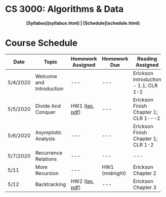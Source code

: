 ## <a name="CS3000 --- Algorithms & Data --- Summer 1"></a> 

# CS 3000: Algorithms & Data

<h4 align="center"> [Syllabus](syllabus.html) | [Schedule](schedule.html) </h4>

# Course Schedule

|Date|Topic|Homework Assigned|Homework Due | Reading Assigned | Slides Before | Slides After |
| ------| ------ |       ------       |     ------     |        ------       |      ------      |     ------      |
| 5/4/2020 | Welcome and Introduction | --- | --- | Erickson Introduction - 1.1; CLR 1-2 | [pdf](slides/Lecture01.pdf)| [pdf](slides/Lecture01_withNotes.pdf) |
| 5/5/2020 | Divide And Conquer | HW1 ([tex](homework/hw1.tex), [pdf](homework/hw1.pdf)) | --- | Erickson Finish Chapter 1; CLR 1---2 | [pdf](slides/Lecture02.pdf) | [pdf](slides/Lecture02_withNotes.pdf) |  
| 5/6/2020 | Asymptotic Analysis | --- | --- | Erickson Finish Chapter 1; CLR 1-2 | [pdf](slides/Lecture03.pdf) | [pdf](slides/Lecture03_withNotes.pdf) |  
| 5/7/2020 | Recurrence Relations | --- | --- | --- | [pdf](slides/Lecture04.pdf) | [pdf](slides/Lecture04_withNotes.pdf) | 
| 5/11 | More Recursion | --- | HW1 (midnight) | Erickson Chapter 2 | [pdf](slides/Lecture05.pdf) | [pdf](slides/Lecture05_withNotes.pdf)  |
|5/12|Backtracking |HW2 ([tex](homework/hw2.tex), [pdf](homework/hw2.pdf)) | --- | Erickson Chapter 3 | --- | --- |

[//]: # (|5/13|Edit distance; Knapsack problem|---| --- | --- | --- | --- |
|5/14|Finish dynamic programming|---| --- | --- | --- | --- |
|5/18|Graph Algorithms: DFS; BFS; Topological sort|---| --- | --- | --- | --- |
|5/19|Graph Algorithms: Shortest Paths|---| --- | --- | --- | --- |
|5/20|Graph Algorithms: Dynamic Programming on Trees|---| --- | --- | --- | --- |
|5/21|MIDTERM 1|---| --- | --- | --- | --- |
|5/25|NO CLASS --- MEMORIAL DAY|---| --- | --- | --- | --- |
|5/26|Finish graph algorithms; Introduce network flow|---| --- | --- | --- | --- |
|5/27|Network Flow|---| --- | --- | --- | --- |
|5/28|Network Flow|---| --- | --- | --- | --- |
|6/1|Network Flow|---| --- | --- | --- | --- |
|6/2|Network Flow|---| --- | --- | --- | --- |
|6/3|Introduction to Greedy Algorithms; Midterm 2 review|---| --- | --- | --- | --- |
|6/4|MIDTERM 2 |---| --- | --- | --- | --- |
|6/8|Greedy Algorithms|---| --- | --- | --- | --- |
|6/9|Greedy Algorithms|---| --- | --- | --- | --- |
|6/10|Greedy Algorithms|---| --- | --- | --- | --- |
|6/11|Information Theory|---| --- | --- | --- | --- |
|6/15|Information Theory|---| --- | --- | --- | --- |
|6/16|Complexity|---| --- | --- | --- | --- |
|6/17|Complexity|---| --- | --- | --- | --- 
|6/18|Final Exam Review|---| --- | --- | --- | --- |)
